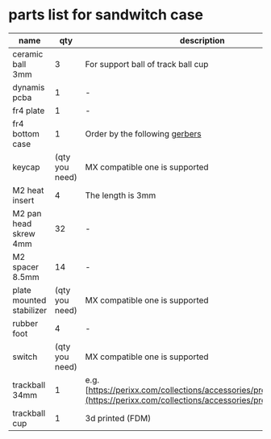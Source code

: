 # parts list for sandwitch case

|name|qty|description|
|---|---|---|
|ceramic ball 3mm|3|For support ball of track ball cup|
|dynamis pcba|1|-|
|fr4 plate|1|-|
|fr4 bottom case|1|Order by the following [gerbers](https://github.com/bbrfkr/dynamis-keyboard/tree/master/case/sandwitch/gerbers)|
|keycap|(qty you need)|MX compatible one is supported|
|M2 heat insert|4|The length is 3mm|
|M2 pan head skrew 4mm|32|-|
|M2 spacer 8.5mm|14|-|
|plate mounted stabilizer|(qty you need)|MX compatible one is supported|
|rubber foot|4|-|
|switch|(qty you need)|MX compatible one is supported|
|trackball 34mm|1|e.g. [https://perixx.com/collections/accessories/products/18047](https://perixx.com/collections/accessories/products/18047)|
|trackball cup|1|3d printed (FDM)|
